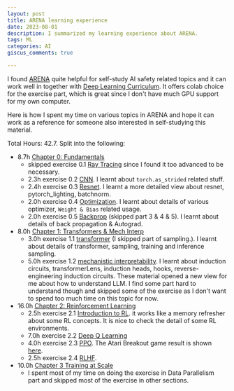 ```yaml
---
layout: post
title: ARENA learning experience
date: 2023-08-01
description: I summarized my learning experience about ARENA.
tags: ML
categories: AI
giscus_comments: true

---
```


I found [ARENA](https://github.com/callummcdougall/ARENA_2.0) quite helpful for self-study AI safety related topics and it can work well in together with [Deep Learning Curriculum](https://github.com/jacobhilton/deep_learning_curriculum). It offers colab choice for the exercise part, which is great since I don't have much GPU support for my own computer.

Here is how I spent my time on various topics in ARENA and hope it can work as a reference for someone also interested in self-studying this material.

Total Hours: 42.7. Split into the following:
- 8.7h [Chapter 0: Fundamentals](https://arena-ch0-fundamentals.streamlit.app/)
	- skipped  exercise 0.1 [Ray Tracing](https://arena-ch0-fundamentals.streamlit.app/[0.1]_Ray_Tracing) since I found it too advanced to be necessary.
	- 2.3h exercise 0.2 [CNN](https://colab.research.google.com/drive/1tmwlA1YQIrgXblzo_9q2mNvEOuAqsV3N?usp=sharing). I learnt about `torch.as_strided` related stuff.
	- 2.4h exercise 0.3 [Resnet](https://colab.research.google.com/drive/1gnUiIAzIvjYvaUXdZP7J8e_n1qeLhHFj?usp=sharing). I learnt a more detailed view about resnet, pytorch_lighting, batchnorm.
	- 2.0h exercise 0.4 [Optimization](https://colab.research.google.com/drive/1HjzmCYqBVz_Q0XVj0mmOZGV26tW1WvHi?usp=sharing). I learnt about details of various optimizer, `Weight & Bias` related usage.
	- 2.0h  exercise 0.5 [Backprop](https://colab.research.google.com/drive/1WjtXIlpr3iC5fPGC4_hGSm6nYMdIptNc?usp=sharing) (skipped part 3 & 4 & 5). I learnt about details of back propagation & Autograd.
- 8.0h [Chapter 1: Transformers & Mech Interp](https://arena-ch1-transformers.streamlit.app/)
	- 3.0h  exercise 1.1 [transformer](https://colab.research.google.com/drive/1Ig779Od-OoO8lHolRqWQTaAvhK98EdJT?usp=sharing) (I skipped part of sampling.). I learnt about details of transformer, sampling, training and inference sampling. 
	- 5.0h  exercise 1.2 [mechanistic interpretability](https://colab.research.google.com/drive/1NfLlt3McxOK9eY4xT_S6Q0ZFaoXtrW2B?usp=sharing). I learnt about induction circuits, transformerLens, induction heads, hooks, reverse-engineering induction circuits. These material opened a new view for me about how to understand LLM. I find some part hard to understand though and skipped some of the exercise as I don't want to spend too much time on this topic for now.
- 16.0h [Chapter 2: Reinforcement Learning](https://arena-ch2-rl.streamlit.app/)
	- 2.5h  exercise 2.1 [Introduction to RL](https://arena-ch2-rl.streamlit.app/). it works like a memory refresher about some RL concepts. It is nice to check the detail of some RL environments.
	- 7.0h  exercise 2.2 [Deep Q Learning](https://arena-ch2-rl.streamlit.app/)
	- 4.0h  exercise 2.3 [PPO](https://colab.research.google.com/drive/1UlhPmIfhQLo_10r5OkDwLxWF--A2iCKc?usp=sharing). The Atari Breakout game result is shown [here](https://wandb.ai//vincentwang25/PPOAtari/reports/videos-23-07-18-13-10-22---Vmlldzo0OTA1MjM0).
	- 2.5h  exercise 2.4 [RLHF](https://arena-ch2-rl.streamlit.app/[2.4]_RLHF).
- 10.0h [Chapter 3 Training at Scale](https://arena-ch3-training-at-scale.streamlit.app/)
	- I spent most of my time on doing the exercise in Data Parallelism part and skipped most of the exercise in other sections.
